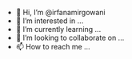 - 👋 Hi, I’m @irfanamirgowani
- 👀 I’m interested in ...
- 🌱 I’m currently learning ...
- 💞️ I’m looking to collaborate on ...
- 📫 How to reach me ...

<!---
irfanamirgowani/irfanamirgowani is a ✨ special ✨ repository because its `README.md` (this file) appears on your GitHub profile.
You can click the Preview link to take a look at your changes.
--->
